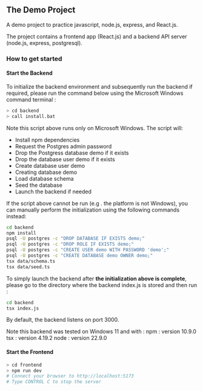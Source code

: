 ## The Demo Project

A demo project to practice javascript, node.js, express, and React.js.

The project contains a frontend app (React.js) and a backend API server (node.js, express, postgresql).

### How to get started

#### Start the Backend

To initialize the backend environment and subsequently run the backend if required, please run the command below using the Microsoft Windows  command terminal :
```bash
> cd backend
> call install.bat
```

Note this script  above runs only on Microsoft Windows.
The script will:
- Install npm dependencies
- Request the Postgres admin password
- Drop the Postgress database demo if it exists
- Drop the database user demo if it exists
- Create database user demo
- Creating database demo
- Load database schema
- Seed the database
- Launch the backend if needed

If the script above cannot be run (e.g . the platform is not Windows), you can manually perform the initialization using the following commands  instead:
```bash
cd backend
npm install
psql -U postgres -c "DROP DATABASE IF EXISTS demo;"
psql -U postgres -c "DROP ROLE IF EXISTS demo;"
psql -U postgres -c "CREATE USER demo WITH PASSWORD 'demo';"
psql -U postgres -c "CREATE DATABASE demo OWNER demo;"
tsx data/schema.ts
tsx data/seed.ts
```

To simply launch the backend after **the initialization above is complete**,
please go to the directory where the backend index.js is stored
and then run :
```bash
cd backend
tsx index.js
```

By default, the backend listens on port 3000.

Note this backend was tested on Windows 11 and with :
npm :  version 10.9.0
tsx :  version  4.19.2
node : version 22.9.0


#### Start the Frontend

```bash
> cd frontend
> npm run dev
# Connect your browser to http://localhost:5173
# Type CONTROL C to stop the server
```